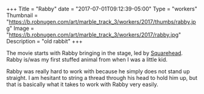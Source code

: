 +++
Title = "Rabby"
date = "2017-07-01T09:12:39-05:00"
Type = "workers"
Thumbnail = "https://b.robnugen.com/art/marble_track_3/workers/2017/thumbs/rabby.jpg"
Image = "https://b.robnugen.com/art/marble_track_3/workers/2017/rabby.jpg"
Description = "old rabbit"
+++

The movie starts with Rabby bringing in the stage, led by [Squarehead](/workers/squarehead/).  Rabby is/was my first stuffed animal from when I was a little kid.

Rabby was really hard to work with because he simply does not stand up straight.  I am hesitant to string a thread through his head to hold him up, but that is basically what it takes to work with Rabby very easily.